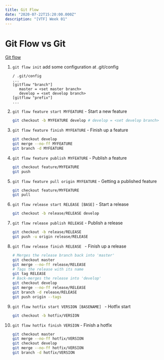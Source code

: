 ```yaml
---
title: Git Flow
date: "2020-07-22T15:20:00.000Z"
description: "[VTF] Week 01"
---
```


# Git Flow vs Git

[Git flow](https://danielkummer.github.io/git-flow-cheatsheet/index.html) 

1. `git flow init`
   add some configuration at .git/config

   ``` file
   / .git/config
   ...
   [gitflow "branch"]
      master = <set master branch>
      develop = <set develop branch>
   [gitflow "prefix"]
   ...
   ```

2. `git flow feature start MYFEATURE` - Start a new feature

   ``` bash
   git checkout -b MYFEATURE develop # develop = <set develop branch>
   ```

3. `git flow feature finish MYFEATURE` - Finish up a feature

   ``` bash
   git checkout develop
   git merge --no-ff MYFEATURE
   git branch -d MYFEATURE
   ```

4. `git flow feature publish MYFEATURE` - Publish a feature

   ``` bash
   git checkout feature/MYFEATURE
   git push
   ```

5. `git flow feature pull origin MYFEATURE` - Getting a published feature

    ``` bash
   git checkout feature/MYFEATURE
   git pull
    ```

6. `git flow release start RELEASE [BASE]` - Start a release
    
    ``` bash
    git checkout -b release/RELEASE develop
    ```

7. `git flow release publish RELEASE` - Publish a release
    
    ``` bash
    git checkout -b release/RELEASE
    git push -u origin release/RELEASE
    ```

8. `git flow release finish RELEASE ` - Finish up a release

     ``` bash
     # Merges the release branch back into 'master'
     git checkout master
     git merge --no-ff release/RELEASE
     # Tags the release with its name
     git tag RELEASE
     # Back-merges the release into 'develop'
     git checkout develop
     git merge --no-ff release/RELEASE
     git branch -d release/RELEASE
     git push origin --tags
     ```
9. `git flow hotfix start VERSION [BASENAME] ` - Hotfix start

    ``` bash
    git checkout -b hotfix/VERSION
    ```

10. `git flow hotfix finish VERSION` - Finish a hotfix
    
    ``` bash
    git checkout master
    git merge --no-ff hotfix/VERSION
    git checkout develop
    git merge --no-ff hotfix/VERSION
    git branch -d hotfix/VERSION
    ```
